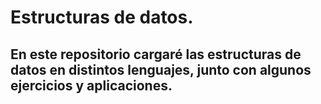 # Estructuras de datos.
## En este repositorio cargaré las estructuras de datos en distintos lenguajes, junto con algunos ejercicios y aplicaciones.
